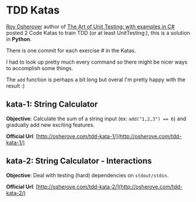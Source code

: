 TDD Katas
=========
[Roy Osherover](http://osherove.com/) author of [The Art of Unit Testing: with examples in C#](http://www.amazon.com/Art-Unit-Testing-examples/dp/1617290890/ref=sr_1_1?s=books&ie=UTF8&qid=1422582329&sr=1-1&keywords=the+art+of+unit+testing) posted 2 Code Katas to train TDD (or at least UnitTesting:), this is a solution in **Python**.

There is one commit for each exercise # in the Katas.

I had to look up pretty much every command so there might be nicer ways to accomplish some things. 

The `add` function is perhaps a bit long but overal I'm pretty happy with the result :)


kata-1: String Calculator 
-------
**Objective**: Calculate the sum of a string input (ex: `add("1,2,3") == 6`) and gradually add new exciting features.


**Official Url**: [http://osherove.com/tdd-kata-1/](http://osherove.com/tdd-kata-1/)

kata-2: String Calculator - Interactions
-------
**Objective**: Deal with testing (hard) dependencies on `stdout/stdin`.

**Official Url**: [http://osherove.com/tdd-kata-2/](http://osherove.com/tdd-kata-2/)